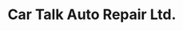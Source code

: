 ---
title: "Car Talk Auto Repair Ltd."
url: /port-coquitlam/car-talk-auto-repair-ltd/
shop: Autowerkstatt
---